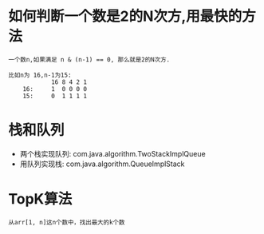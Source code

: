 # 如何判断一个数是2的N次方,用最快的方法

    一个数n,如果满足 n & (n-1) == 0, 那么就是2的N次方.
    
    比如n为 16,n-1为15: 
                16 8 4 2 1
        16:     1  0 0 0 0     
        15:     0  1 1 1 1

# 栈和队列

- 两个栈实现队列: com.java.algorithm.TwoStackImplQueue
- 用队列实现栈: com.java.algorithm.QueueImplStack        

# TopK算法

    从arr[1, n]这n个数中，找出最大的k个数